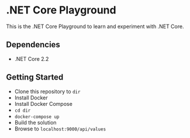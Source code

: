 # .NET Core Playground

This is the .NET Core Playground to learn and experiment with .NET Core.

## Dependencies
- .NET Core 2.2

## Getting Started
- Clone this repository to `dir`
- Install Docker
- Install Docker Compose
- `cd dir`
- `docker-compose up`
- Build the solution
- Browse to `localhost:9000/api/values`